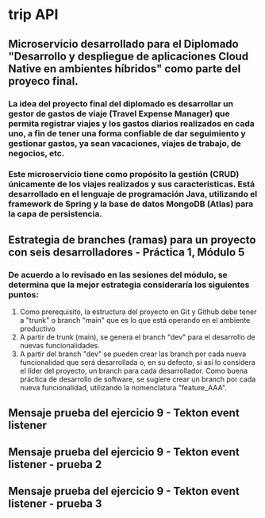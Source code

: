 # trip API

## Microservicio desarrollado para el Diplomado "Desarrollo y despliegue de aplicaciones Cloud Native en ambientes híbridos" como parte del proyeco final. 

### La idea del proyecto final del diplomado es desarrollar un gestor de gastos de viaje (Travel Expense Manager) que permita registrar viajes y los gastos diarios realizados en cada uno, a fin de tener una forma confiable de dar seguimiento y gestionar gastos, ya sean vacaciones, viajes de trabajo, de negocios, etc. 


### Este microservicio tiene como propósito la gestión (CRUD) únicamente de los viajes realizados y sus caracteristicas. Está desarrollado en el lenguaje de programación Java, utilizando el framework de Spring y la base de datos MongoDB (Atlas) para la capa de persistencia. 

## Estrategia de branches (ramas) para un proyecto con seis desarrolladores - Práctica 1, Módulo 5

### De acuerdo a lo revisado en las sesiones del módulo, se determina que la mejor estrategia consideraría los siguientes puntos: 

1. Como prerequisito, la estructura del proyecto en Git y Github debe tener a "trunk" o branch "main" que es lo que está operando en el ambiente productivo
2. A partir de trunk (main), se genera el branch "dev" para el desarrollo de nuevas funcionalidades. 
3. A partir del branch "dev" se pueden crear las branch por cada nueva funcionalidad que será desarrollada o, en su defecto, si así lo considera el líder del proyecto, un branch para cada desarrollador. Como buena práctica de desarrollo de software, se sugiere crear un branch por cada nueva funcionalidad, utilizando la nomenclatura "feature_AAA". 

## Mensaje prueba del ejercicio 9 - Tekton event listener 
## Mensaje prueba del ejercicio 9 - Tekton event listener - prueba 2
## Mensaje prueba del ejercicio 9 - Tekton event listener - prueba 3
